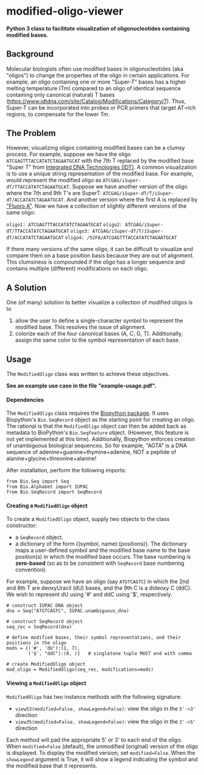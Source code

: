 # modified-oligo-viewer
#### Python 3 class to facilitate visualization of oligonucleotides containing modified bases.

## Background
Molecular biologists often use modified bases in oligonucleotides (aka "oligos") to change the properties of the oligo in certain applications. For example, an oligo containing one or more "Super-T" bases has a higher melting temperature (Tm) compared to an oligo of identical sequence containing only canonical (natural) T bases (https://www.idtdna.com/site/Catalog/Modifications/Category/7). Thus, Super-T can be incorporated into probes or PCR primers that target AT-rich regions, to compensate for the lower Tm.

## The Problem
However, visualizing oligos containing modified bases can be a clumsy process. For example, suppose we have the oligo `ATCGAGTTTACCATATCTAGAATGCAT` with the 7th T replaced by the modified base "Super T" from [Integrated DNA Technologies (IDT)](https://www.idtdna.com/site/Catalog/Modifications/Category/7). A common visualization is to use a unique string representation of the modified base. For example,  would represent the modified oligo as `ATCGAG/iSuper-dT/TTACCATATCTAGAATGCAT`. Suppose we have another version of the oligo where the 7th and 9th T's are SuperT: `ATCGAG/iSuper-dT/T/iSuper-dT/ACCATATCTAGAATGCAT`. And another version where the first A is replaced by ["Fluoro A"](https://www.idtdna.com/site/Catalog/Modifications/Product/2791). Now we have a collection of slightly different versions of the same oligo:

`oligo1: ATCGAGTTTACCATATCTAGAATGCAT`
`oligo2: ATCGAG/iSuper-dT/TTACCATATCTAGAATGCAT`
`oligo3: ATCGAG/iSuper-dT/T/iSuper-dT/ACCATATCTAGAATGCAT`
`oligo4: /52FA/ATCGAGTTTACCATATCTAGAATGCAT`

If there many versions of the same oligo, it can be difficult to visualize and compare them on a base position basis because they are out of alignment. This clumsiness is compounded if the oligo has a longer sequence and contains multiple (different) modifications on each oligo.

## A Solution
One (of many) solution to better visualize a collection of modified oligos is to
1. allow the user to define a single-character symbol to represent the modified base. This resolves the issue of alignment.
2. colorize each of the four canonical bases (A, C, G, T). Additionally, assign the same color to the symbol representation of each base.


## Usage
The `ModifiedOligo` class was written to achieve these objectives.

__See an example use case in the file "example-usage.pdf".__

#### Dependencies
The `ModifiedOligo` class requires the [Biopython package](https://biopython.org/wiki/Download). It uses Biopython's `Bio.SeqRecord` object as the starting point for creating an oligo. The rational is that the `ModifiedOligo` object can then be added back as metadata to BioPython's `Bio.SeqFeature` object. (However, this feature is not yet implemented at this time). Additionally, Biopython enforces creation of unambiguous biological sequences. So for example, "AGTA" is a DNA sequence of adenine+guanine+thymine+adenine, NOT a peptide of alanine+glycine+threonine+alanine!  

After installation, perform the following imports:

```
from Bio.Seq import Seq
from Bio.Alphabet import IUPAC
from Bio.SeqRecord import SeqRecord
```

#### Creating a `ModifiedOligo` object
To create a `ModifiedOligo` object, supply two objects to the class constructor:
- a `SeqRecord` object.
- a dictionary of the form {(symbol, name):(positions)}. The dictionary maps a user-defined symbol and the modified base name to the base position(s) in which the modified base occurs. The base numbering is __zero-based__ (so as to be consistent with `SeqRecord` base numbering convention).

For example, suppose we have an oligo (say `ATGTCAGTC`) in which the 2nd and 8th T are deoxyUracil (dU) bases, and the 9th C is a dideoxy C (ddC). We wish to represent dU using '#' and ddC using '$', respectively.

```
# construct IUPAC DNA object
dna = Seq("ATGTCAGTC", IUPAC.unambiguous_dna)

# construct SeqRecord object
seq_rec = SeqRecord(dna)  

# define modified bases, their symbol representations, and their positions in the oligo
mods = {('#', 'dU'):(1, 7),
        ('$', "ddC"):(8, )}   # singletone tuple MUST end with comma

# create ModifiedOligo object
mod_oligo = ModifiedOligo(seq_rec, modifications=mods)
```

#### Viewing a `ModifiedOligo` object
`ModifiedOligo` has two instance methods with the following signature:
- `view53(modified=False, showLegend=False)`: view the oligo in the `5'->3'` direction
- `view35(modified=False, showLegend=False)`: view the oligo in the `3'->5'` direction

Each method will pad the appropriate 5' or 3' to each end of the oligo. When `modified=False` (default), the unmodified (original) version of the oligo is displayed. To display the modified version, set `modified=False`. When the `showLegend` argument is True, it will show a legend indicating the symbol and the modified base that it represents.

